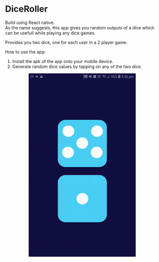 # DiceRoller

Build using React native.</br>
As the name suggests, this app gives you random outputs of a dice which can be usefull while playing any dice games.

Provides you two dice, one for each user in a 2 player game.

How to use the app:

1. Install the apk of the app onto your mobile device.
2. Generate random dice values by tapping on any of the two dice.

<p align="center">
<img src="app-screenshots/1.gif"  width="350" height="600"/>
</p>
